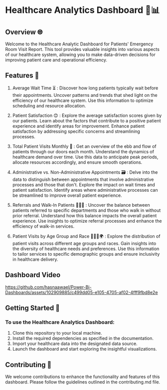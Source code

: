 # Healthcare Analytics Dashboard 🏥📊
## Overview 🌐
Welcome to the Healthcare Analytic Dashboard for Patients' Emergency Room Visit Report. This tool provides valuable insights into various aspects of our healthcare system, allowing you to make data-driven decisions for improving patient care and operational efficiency.

## Features 🚀
1. Average Wait Time ⏳ :
Discover how long patients typically wait before their appointments. Uncover patterns and trends that shed light on the efficiency of our healthcare system. Use this information to optimize scheduling and resource allocation.

2. Patient Satisfaction 😊 :
Explore the average satisfaction scores given by our patients. Learn about the factors that contribute to a positive patient experience and identify areas for improvement. Enhance patient satisfaction by addressing specific concerns and streamlining processes.

3. Total Patient Visits Monthly 📅 :
Get an overview of the ebb and flow of patients through our doors each month. Understand the dynamics of healthcare demand over time. Use this data to anticipate peak periods, allocate resources accordingly, and ensure smooth operations.

4. Administrative vs. Non-Administrative Appointments 🗃️ :
Delve into the data to distinguish between appointments that involve administrative processes and those that don't. Explore the impact on wait times and patient satisfaction. Identify areas where administrative processes can be streamlined to improve overall patient experience.

5. Referrals and Walk-In Patients 🚶‍♂️🔄 :
Uncover the balance between patients referred to specific departments and those who walk in without prior referral. Understand how this balance impacts the overall patient experience. Use insights to optimize referral processes and enhance the efficiency of walk-in services.

6. Patient Visits by Age Group and Race 🧑🏽‍⚕️🌍 :
Explore the distribution of patient visits across different age groups and races. Gain insights into the diversity of healthcare needs and preferences. Use this information to tailor services to specific demographic groups and ensure inclusivity in healthcare delivery.

## Dashboard Video  



https://github.com/hasnaawael/Power-Bi-Dashboards/assets/102909885/c499dd05-e105-4705-af02-4fff9fbd8e2e


## Getting Started 🚀
### To use the Healthcare Analytics Dashboard:

1. Clone this repository to your local machine.
2. Install the required dependencies as specified in the documentation.
3. Import your healthcare data into the designated data source.
4. Launch the dashboard and start exploring the insightful visualizations.
## Contributing 🤝
We welcome contributions to enhance the functionality and features of this dashboard. Please follow the guidelines outlined in the contributing.md file.
